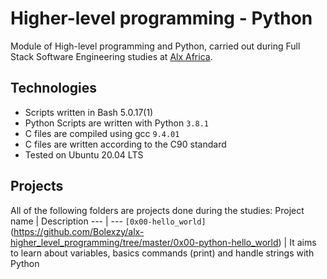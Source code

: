 # Higher-level programming - Python

Module of High-level programming and Python, carried out during Full Stack Software Engineering studies at [Alx Africa](https://www.googleadservices.com/pagead/aclk?sa=L&ai=DChcSEwif96PCl9L7AhVO9ncKHf5jCKoYABAAGgJlZg&ohost=www.google.com&cid=CAESbeD2mg-blmL69OOJY1yCE3R8Z8R0DRJHi8f36ccxSoHJ-r9mAw7WoylbJywQaBxtiN5Kdn4TjbMcNp0TLfgFGxGqI5JMIiFUhwQwlifgYFhUYQyAO-dSE2UvX__VtTIvLV3cIPC7rqL1yUqlh9U&sig=AOD64_099wJIoEhEPO1g3_xoBiy_blAxcA&q&adurl&ved=2ahUKEwjTgZ3Cl9L7AhUIC-wKHQ6RBXUQ0Qx6BAgHEAE).

## Technologies

- Scripts written in Bash 5.0.17(1)
- Python Scripts are written with Python `3.8.1`
- C files are compiled using gcc `9.4.01`
- C files are written according to the C90 standard
- Tested on Ubuntu 20.04 LTS

## Projects

All of the following folders are projects done during the studies:
Project name | Description
--- | ---
`[0x00-hello_world]`(https://github.com/Bolexzy/alx-higher_level_programming/tree/master/0x00-python-hello_world) | It aims to learn about variables, basics commands (print) and handle strings with Python
